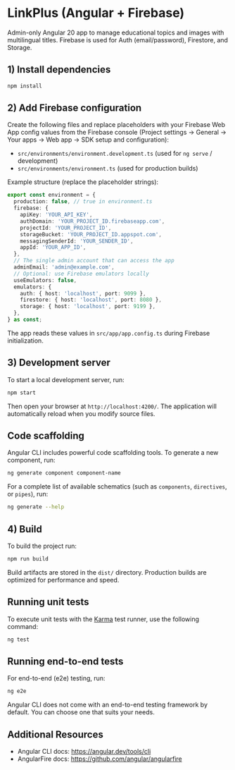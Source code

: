 # LinkPlus (Angular + Firebase)

Admin-only Angular 20 app to manage educational topics and images with multilingual titles. Firebase is used for Auth (email/password), Firestore, and Storage.

## 1) Install dependencies

```bash
npm install
```

## 2) Add Firebase configuration

Create the following files and replace placeholders with your Firebase Web App config values from the Firebase console (Project settings → General → Your apps → Web app → SDK setup and configuration):

- `src/environments/environment.development.ts` (used for `ng serve` / development)
- `src/environments/environment.ts` (used for production builds)

Example structure (replace the placeholder strings):

```ts
export const environment = {
  production: false, // true in environment.ts
  firebase: {
    apiKey: 'YOUR_API_KEY',
    authDomain: 'YOUR_PROJECT_ID.firebaseapp.com',
    projectId: 'YOUR_PROJECT_ID',
    storageBucket: 'YOUR_PROJECT_ID.appspot.com',
    messagingSenderId: 'YOUR_SENDER_ID',
    appId: 'YOUR_APP_ID',
  },
  // The single admin account that can access the app
  adminEmail: 'admin@example.com',
  // Optional: use Firebase emulators locally
  useEmulators: false,
  emulators: {
    auth: { host: 'localhost', port: 9099 },
    firestore: { host: 'localhost', port: 8080 },
    storage: { host: 'localhost', port: 9199 },
  },
} as const;
```

The app reads these values in `src/app/app.config.ts` during Firebase initialization.

## 3) Development server

To start a local development server, run:

```bash
npm start
```

Then open your browser at `http://localhost:4200/`. The application will automatically reload when you modify source files.

## Code scaffolding

Angular CLI includes powerful code scaffolding tools. To generate a new component, run:

```bash
ng generate component component-name
```

For a complete list of available schematics (such as `components`, `directives`, or `pipes`), run:

```bash
ng generate --help
```

## 4) Build

To build the project run:

```bash
npm run build
```

Build artifacts are stored in the `dist/` directory. Production builds are optimized for performance and speed.

## Running unit tests

To execute unit tests with the [Karma](https://karma-runner.github.io) test runner, use the following command:

```bash
ng test
```

## Running end-to-end tests

For end-to-end (e2e) testing, run:

```bash
ng e2e
```

Angular CLI does not come with an end-to-end testing framework by default. You can choose one that suits your needs.

## Additional Resources

- Angular CLI docs: https://angular.dev/tools/cli
- AngularFire docs: https://github.com/angular/angularfire
